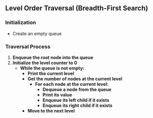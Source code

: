 ## Level Order Traversal (Breadth-First Search)

### Initialization
- Create an empty queue

### Traversal Process
1. **Enqueue the root node into the queue**
2. **Initialize the level counter to 0**
   - **While the queue is not empty:**
     - **Print the current level**
     - **Get the number of nodes at the current level**
       - **For each node at the current level:**
         - **Dequeue a node from the queue**
         - **Print its value**
         - **Enqueue its left child if it exists**
         - **Enqueue its right child if it exists**
     - **Move to the next level**
